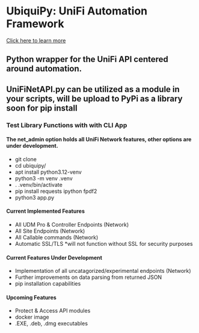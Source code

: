 # UbiquiPy: UniFi Automation Framework #
[Click here to learn more](https://www.baughcl.com/ubiquipy.html)

## Python wrapper for the UniFi API centered around automation. ##

## UniFiNetAPI.py can be utilized as a module in your scripts, will be upload to PyPi as a library soon for pip install ##

### Test Library Functions with with CLI App ###
#### The net_admin option holds all UniFi Network features, other options are under development. ####

* git clone
* cd ubiquipy/
* apt install python3.12-venv
* python3 -m venv .venv 
* . .venv/bin/activate
* pip install requests ipython fpdf2
* python3 app.py

#### Current Implemented Features ####

* All UDM Pro & Controller Endpoints (Network)
* All Site Endpoints (Network)
* All Callable commands (Network)
* Automatic SSL/TLS *will not function without SSL for security purposes

#### Current Features Under Development ####

* Implementation of all uncatagorized/experimental endpoints (Network)
* Further improvements on data parsing from returned JSON
* pip installation capabilities

#### Upcoming Features ####
* Protect & Access API modules
* docker image 
* .EXE, .deb, .dmg executables



